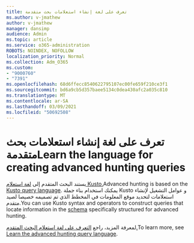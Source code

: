```yaml
---
title: تعرف على لغة إنشاء استعلامات بحث متقدمة
ms.author: v-jmathew
author: v-jmathew
manager: dansimp
audience: Admin
ms.topic: article
ms.service: o365-administration
ROBOTS: NOINDEX, NOFOLLOW
localization_priority: Normal
ms.collection: Adm_O365
ms.custom:
- "9000760"
- "7391"
ms.openlocfilehash: 68d6ffecc8540622795107ec00fe659f210ce3f1
ms.sourcegitcommit: bd6a9cb5d357baee5134c0dea430afc2a035c810
ms.translationtype: MT
ms.contentlocale: ar-SA
ms.lasthandoff: 03/09/2021
ms.locfileid: "50692508"
---
```

# <a name="learn-the-language-for-creating-advanced-hunting-queries"></a><span data-ttu-id="a9f24-102">تعرف على لغة إنشاء استعلامات بحث متقدمة</span><span class="sxs-lookup"><span data-stu-id="a9f24-102">Learn the language for creating advanced hunting queries</span></span>

<span data-ttu-id="a9f24-103">يستند البحث المتقدم إلى [لغة استعلام Kusto.](https://go.microsoft.com/fwlink/?linkid=2144620)</span><span class="sxs-lookup"><span data-stu-id="a9f24-103">Advanced hunting is based on the [Kusto query language](https://go.microsoft.com/fwlink/?linkid=2144620).</span></span> <span data-ttu-id="a9f24-104">يمكنك استخدام بناء جملة Kusto و عوامل التشغيل لإنشاء [](https://go.microsoft.com/fwlink/?linkid=2144621) استعلامات لتحديد موقع المعلومات في المخطط الذي تم تصميمه خصيصا لصيد متقدم.</span><span class="sxs-lookup"><span data-stu-id="a9f24-104">You can use Kusto syntax and operators to construct queries that locate information in the [schema](https://go.microsoft.com/fwlink/?linkid=2144621) specifically structured for advanced hunting.</span></span>

<span data-ttu-id="a9f24-105">لمعرفة المزيد، راجع [التعرف على لغة استعلام البحث المتقدم.](https://go.microsoft.com/fwlink/?linkid=2144518)</span><span class="sxs-lookup"><span data-stu-id="a9f24-105">To learn more, see [Learn the advanced hunting query language](https://go.microsoft.com/fwlink/?linkid=2144518).</span></span>
